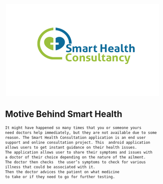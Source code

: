 <p align="center"><img src="https://github.com/MartDevelopers-Inc/Smart-Health-Consultancy/blob/master/Smart-Health%20Consultancy.png"></p>

# Motive Behind Smart Health
```
It might have happened so many times that you or someone yours
need doctors help immediately, but they are not available due to some
reason. The Smart Health Consultation application is an end user
support and online consultation project. This  android application
allows users to get instant guidance on their health issues.
The application allows user to share their symptoms and issues with 
a doctor of their choice depending on the nature of the ailment. 
The doctor then checks  the user’s symptoms to check for various
illness that could be associated with it.
Then the doctor advices the patient on what medicine
to take or if they need to go for further testing.

```
